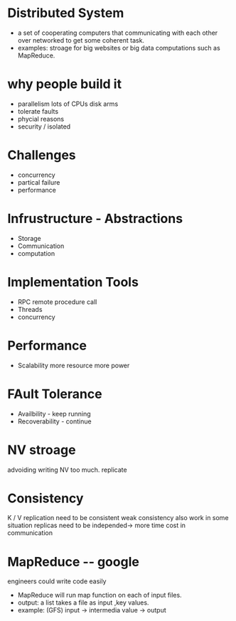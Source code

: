 # Distributed System
- a set of cooperating computers that communicating with each other over networked to get some coherent task.
- examples: stroage for big websites or big data computations such as MapReduce.
# why people build it 
- parallelism lots of CPUs  disk arms
- tolerate faults
- phycial reasons
- security / isolated
# Challenges
- concurrency
- partical failure
- performance

# Infrustructure - Abstractions
- Storage 
- Communication
- computation
  
# Implementation Tools
- RPC remote procedure call
- Threads
- concurrency

# Performance
- Scalability  more resource more power 

# FAult Tolerance
- Availbility - keep running
- Recoverability - continue
  
# NV stroage
 advoiding writing NV too much.
 replicate

 # Consistency
 K / V   replication need to be consistent
 weak consistency  also work in some situation
 replicas need to be independed-> more time cost in communication

 # MapReduce -- google
 engineers could write code easily

 - MapReduce will run map function on each of input files.
 - output: a list takes a file as input ,key values.
 - example: 
    (GFS) input -> intermedia value -> output  